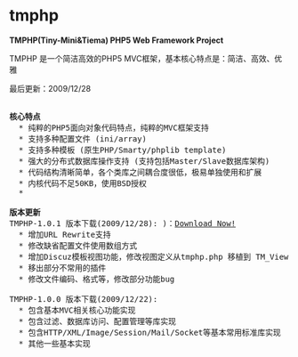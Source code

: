 tmphp
=========

<b>TMPHP(Tiny-Mini&Tiema) PHP5 Web Framework Project</b>

TMPHP 是一个简洁高效的PHP5 MVC框架，基本核心特点是：简洁、高效、优雅

最后更新：2009/12/28 <br />


<pre>

<b>核心特点</b>
  * 纯粹的PHP5面向对象代码特点，纯粹的MVC框架支持
  * 支持多种配置文件 (ini/array)
  * 支持多种模板 (原生PHP/Smarty/phplib template)
  * 强大的分布式数据库操作支持 (支持包括Master/Slave数据库架构)
  * 代码结构清晰简单，各个类库之间耦合度很低，极易单独使用和扩展
  * 内核代码不足50KB，使用BSD授权
  * 
  
<b>版本更新</b>
TMPHP-1.0.1 版本下载(2009/12/28): )：<a href="http://heiyeluren.googlecode.com/files/tmphp-framework-1.0.1.zip">Download Now!</a>
  * 增加URL Rewrite支持
  * 修改缺省配置文件使用数组方式
  * 增加Discuz模板视图功能，修改视图定义从tmphp.php 移植到 TM_View
  * 移出部分不常用的插件
  * 修改文件编码、格式等，修改部分功能bug

TMPHP-1.0.0 版本下载(2009/12/22): 
  * 包含基本MVC相关核心功能实现
  * 包含过滤、数据库访问、配置管理等库实现
  * 包含HTTP/XML/Image/Session/Mail/Socket等基本常用标准库实现
  * 其他一些基本实现

</pre>



